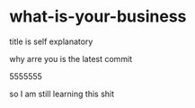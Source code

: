 # what-is-your-business
title is self explanatory

why arre you is the latest commit

5555555

so I am still learning this shit